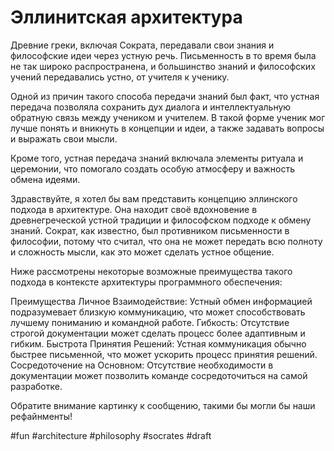 # Эллинитская архитектура

Древние греки, включая Сократа, передавали свои знания и философские идеи через устную речь. Письменность в то время была не так широко распространена, и большинство знаний и философских учений передавались устно, от учителя к ученику.

Одной из причин такого способа передачи знаний был факт, что устная передача позволяла сохранить дух диалога и интеллектуальную обратную связь между учеником и учителем. В такой форме ученик мог лучше понять и вникнуть в концепции и идеи, а также задавать вопросы и выражать свои мысли.

Кроме того, устная передача знаний включала элементы ритуала и церемонии, что помогало создать особую атмосферу и важность обмена идеями.


Здравствуйте, я хотел бы вам представить концепцию эллинского подхода в архитектуре. Она находит своё вдохновение в древнегреческой устной традиции и философском подходе к обмену знаний. Сократ, как известно, был противником письменности в философии, потому что считал, что она не может передать всю полноту и сложность мысли, как это может сделать устное общение.

Ниже рассмотрены некоторые возможные преимущества такого подхода в контексте архитектуры программного обеспечения:

Преимущества
Личное Взаимодействие: Устный обмен информацией подразумевает близкую коммуникацию, что может способствовать лучшему пониманию и командной работе.
Гибкость: Отсутствие строгой документации может сделать процесс более адаптивным и гибким.
Быстрота Принятия Решений: Устная коммуникация обычно быстрее письменной, что может ускорить процесс принятия решений.
Сосредоточение на Основном: Отсутствие необходимости в документации может позволить команде сосредоточиться на самой разработке.

Обратите внимание картинку к сообщению, такими бы могли бы наши рефайнменты!



#fun #architecture #philosophy #socrates
#draft